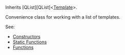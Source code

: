 <!-- TEMPLATELIST -->

Inherits [QList][QList]&lt;[Template](../template/template.md)&gt;.

Convenience class for working with a list of templates.

See:

* [Constructors](constructors.md)
* [Static Functions](statics.md)
* [Functions](functions.md)
